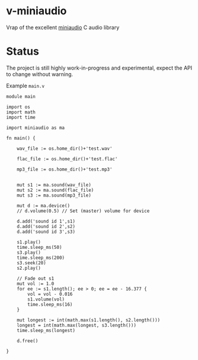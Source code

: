 # v-miniaudio
Vrap of the excellent [miniaudio](https://github.com/dr-soft/miniaudio) C audio library

# Status
The project is still highly work-in-progress and experimental, expect the API to change without warning.

Example `main.v`
```
module main

import os
import math
import time

import miniaudio as ma

fn main() {

    wav_file := os.home_dir()+'test.wav'

    flac_file := os.home_dir()+'test.flac'

    mp3_file := os.home_dir()+'test.mp3'


    mut s1 := ma.sound(wav_file)
    mut s2 := ma.sound(flac_file)
    mut s3 := ma.sound(mp3_file)

    mut d := ma.device()
    // d.volume(0.5) // Set (master) volume for device

    d.add('sound id 1',s1)
    d.add('sound id 2',s2)
    d.add('sound id 3',s3)

    s1.play()
    time.sleep_ms(50)
    s3.play()
    time.sleep_ms(200)
    s3.seek(20)
    s2.play()

    // Fade out s1
    mut vol := 1.0
    for ee := s1.length(); ee > 0; ee = ee - 16.377 {
        vol = vol - 0.016
        s1.volume(vol)
        time.sleep_ms(16)
    }

    mut longest := int(math.max(s1.length(), s2.length()))
    longest = int(math.max(longest, s3.length()))
    time.sleep_ms(longest)

    d.free()

}
```

